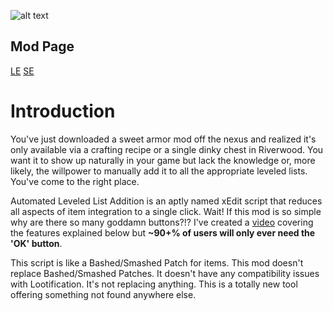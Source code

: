 ![alt text](https://staticdelivery.nexusmods.com/mods/1704/images/25395/25395-1556486257-489146781.png "Title")

## Mod Page
[LE]( https://www.nexusmods.com/skyrim/mods/98170?tab=description "oldrim")
[SE]( https://www.nexusmods.com/skyrimspecialedition/mods/25395?tab=description&BH=0 "special edition")

# Introduction
You've just downloaded a sweet armor mod off the nexus and realized it's only available via a crafting recipe or a single dinky chest in Riverwood.  You want it to show up naturally in your game but lack the knowledge or, more likely, the willpower to manually add it to all the appropriate leveled lists.  You've come to the right place.

Automated Leveled List Addition is an aptly named xEdit script that reduces all aspects of item integration to a single click.  Wait! If this mod is so simple why are there so many goddamn buttons?!?  I've created a [video]( https://www.youtube.com/watch?v=p0yVEmFrhh4&feature=youtu.be ) covering the features explained below but **~90+% of users will only ever need the 'OK' button**. 

This script is like a Bashed/Smashed Patch for items. This mod doesn't replace Bashed/Smashed Patches. It doesn't have any compatibility issues with Lootification. It's not replacing anything.  This is a totally new tool offering something not found anywhere else.
